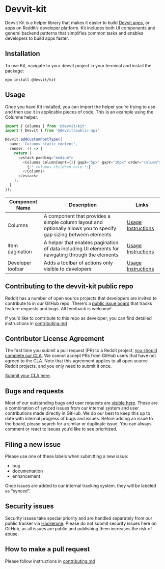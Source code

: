 # Devvit-kit

Devvit Kit is a helper library that makes it easier to build [Devvit apps](https://developers.reddit.com),
or apps on Reddit’s developer platform.
Kit includes both UI components and general backend patterns that simplifies common tasks and enables developers to build apps faster.

## Installation

To use Kit, navigate to your devvit project in your terminal and install the package:

`npm install @devvit/kit`

## Usage

Once you have Kit installed, you can import the helper you’re trying to use and then use it in applicable pieces of code. This is an example using the Columns helper.

```typescript jsx
import { Columns } from '@devvit/kit'
import { Devvit } from '@devvit/public-api'

Devvit.addCustomPostType({
  name: 'Columns static content',
  render: () => {
    return (
      <vstack padding="medium">
        <Columns columnCount={2} gapX="5px" gapY="10px" order="column">
          {/* columns children here */}
        </Columns>
      </vstack>
    );
  }
});
```

| Component Name    | Description                                                                                                       | Links                                                 |
| ----------------- | ----------------------------------------------------------------------------------------------------------------- | ----------------------------------------------------- |
| Columns           | A component that provides a simple column layout and optionally allows you to specify gap sizing between elements | [Usage Instructions](./src/columns/readme.md)         |
| Item pagination   | A helper that enables pagination of data including UI elements for navigating through the elements                | [Usage Instructions](./src/item-pagination/readme.md) |
| Developer toolbar | Adds a toolbar of actions only visible to developers                                                              | [Usage Instructions](./src/dev-toolbar/readme.md)     |

## Contributing to the devvit-kit public repo

Reddit has a number of open source projects that developers are invited to contribute to in our GitHub repo.
There's a [public issue board](https://github.com/reddit/devvit-kit/issues) that tracks feature requests and bugs.
All feedback is welcome!

If you'd like to contribute to this repo as developer, you can find detailed instructions in [contributing.md](contributing.md)

## Contributor License Agreement

The first time you submit a pull request (PR) to a Reddit project, [you should complete our CLA](https://docs.google.com/forms/d/e/1FAIpQLScG6Bf3yqS05yWV0pbh5Q60AsaXP2mw35_i7ZA19_7jWNJKsg/viewform).
We cannot accept PRs from GitHub users that have not agreed to the CLA.
Note that this agreement applies to all open source Reddit projects, and you only need to submit it once.

[Submit your CLA here](https://docs.google.com/forms/d/e/1FAIpQLScG6Bf3yqS05yWV0pbh5Q60AsaXP2mw35_i7ZA19_7jWNJKsg/viewform?usp=sf_link).

## Bugs and requests

Most of our outstanding bugs and user requests are [visible here](https://github.com/reddit/devvit-kit/issues).
These are a combination of synced issues from our internal system and user contributions made directly in GitHub.
We do our best to keep this up to date with internal progress of bugs and issues.
Before adding an issue to the board, please search for a similar or duplicate issue.
You can always comment or react to issues you’d like to see prioritized.

## Filing a new issue

Please use one of these labels when submitting a new issue:

- bug
- documentation
- enhancement

Once issues are added to our internal tracking system, they will be labeled as “synced”.

## Security issues

Security issues take special priority and are handled separately from our public tracker via [Hackerone](https://www.hackerone.com/).
Please do not submit security issues here on GitHub, as all issues are public and publishing them increases the risk of abuse.

## How to make a pull request

Please follow instructions in [contributing.md](contributing.md)
